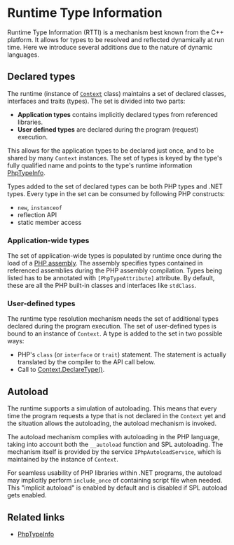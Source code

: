 # Runtime Type Information

Runtime Type Information (RTTI) is a mechanism best known from the C++ platform. It allows for types to be resolved and reflected dynamically at run time. Here we introduce several additions due to the nature of dynamic languages.

## Declared types

The runtime (instance of [`Context`](ref/context) class) maintains a set of declared classes, interfaces and traits (types). The set is divided into two parts:

- **Application types** contains implicitly declared types from referenced libraries.
- **User defined types**  are declared during the program (request) execution.

This allows for the application types to be declared just once, and to be shared by many `Context` instances. The set of types is keyed by the type's fully qualified name and points to the type's runtime information [PhpTypeInfo](ref/phptypeinfo).

Types added to the set of declared types can be both PHP types and .NET types. Every type in the set can be consumed by following PHP constructs:

- `new`, `instanceof`
- reflection API
- static member access

### Application-wide types

The set of application-wide types is populated by runtime once during the load of a [PHP assembly](assembly/compiled-assembly). The assembly specifies types contained in referenced assemblies during the PHP assembly compilation. Types being listed has to be annotated with `[PhpTypeAttribute]` attribute. By default, these are all the PHP built-in classes and interfaces like `stdClass`.

### User-defined types

The runtime type resolution mechanism needs the set of additional types declared during the program execution. The set of user-defined types is bound to an instance of `Context`. A type is added to the set in two possible ways:

- PHP's `class` (or `interface` or `trait`) statement. The statement is actually translated by the compiler to the API call below.
- Call to [Context.DeclareType()](ref/context#methods).

## Autoload

The runtime supports a simulation of autoloading. This means that every time the program requests a type that is not declared in the `Context` yet and the situation allows the autoloading, the autoload mechanism is invoked.

The autoload mechanism complies with autoloading in the PHP language, taking into account both the `__autoload` function and SPL autoloading. The mechanism itself is provided by the service `IPhpAutoloadService`, which is maintained by the instance of `Context`.

For seamless usability of PHP libraries within .NET programs, the autoload may implicitly perform `include_once` of containing script file when needed. This "implicit autoload" is enabled by default and is disabled if SPL autoload gets enabled.

## Related links

- [PhpTypeInfo](ref/PhpTypeInfo)

